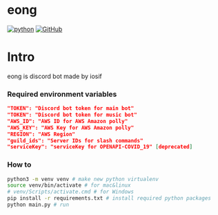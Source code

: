 # eong
[![python](https://img.shields.io/badge/python-3.9-blue)](https://www.python.org/)
[![GitHub](https://img.shields.io/badge/license-MIT-brightgreen)](LICENSE)

# Intro
eong is discord bot made by iosif

### Required environment variables
```json
"TOKEN": "Discord bot token for main bot"
"TOKEN": "Discord bot token for music bot"
"AWS_ID": "AWS ID for AWS Amazon polly"
"AWS_KEY": "AWS Key for AWS Amazon polly"
"REGION": "AWS Region"
"guild_ids": "Server IDs for slash commands"
"serviceKey": "serviceKey for OPENAPI-COVID_19" [deprecated]
```

### How to
```bash
python3 -m venv venv # make new python virtualenv
source venv/bin/activate # for mac&linux
# venv/Scripts/activate.cmd # for Windows
pip install -r requirements.txt # install required python packages
python main.py # run
```

